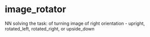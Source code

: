 # image_rotator
NN solving the task: of turning image of right orientation - upright, rotated_left, rotated_right, or upside_down
